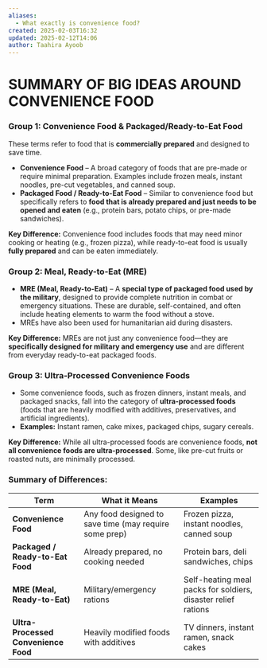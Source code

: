 ```yaml
---
aliases:
  - What exactly is convenience food?
created: 2025-02-03T16:32
updated: 2025-02-12T14:06
author: Taahira Ayoob
---
```





# SUMMARY OF BIG IDEAS AROUND CONVENIENCE FOOD

### **Group 1: Convenience Food & Packaged/Ready-to-Eat Food**

These terms refer to food that is **commercially prepared** and designed to save time.

- **Convenience Food** – A broad category of foods that are pre-made or require minimal preparation. Examples include frozen meals, instant noodles, pre-cut vegetables, and canned soup.
- **Packaged Food / Ready-to-Eat Food** – Similar to convenience food but specifically refers to **food that is already prepared and just needs to be opened and eaten** (e.g., protein bars, potato chips, or pre-made sandwiches).

**Key Difference:** Convenience food includes foods that may need minor cooking or heating (e.g., frozen pizza), while ready-to-eat food is usually **fully prepared** and can be eaten immediately.

### **Group 2: Meal, Ready-to-Eat (MRE)**

- **MRE (Meal, Ready-to-Eat)** – A **special type of packaged food used by the military**, designed to provide complete nutrition in combat or emergency situations. These are durable, self-contained, and often include heating elements to warm the food without a stove.
- MREs have also been used for humanitarian aid during disasters.

**Key Difference:** MREs are not just any convenience food—they are **specifically designed for military and emergency use** and are different from everyday ready-to-eat packaged foods. 

### **Group 3: Ultra-Processed Convenience Foods**

- Some convenience foods, such as frozen dinners, instant meals, and packaged snacks, fall into the category of **ultra-processed foods** (foods that are heavily modified with additives, preservatives, and artificial ingredients).
- **Examples:** Instant ramen, cake mixes, packaged chips, sugary cereals.

**Key Difference:** While all ultra-processed foods are convenience foods, **not all convenience foods are ultra-processed**. Some, like pre-cut fruits or roasted nuts, are minimally processed.

### **Summary of Differences:**

| **Term**                             | **What it Means**                                      | **Examples**                                                  |
| ------------------------------------ | ------------------------------------------------------ | ------------------------------------------------------------- |
| **Convenience Food**                 | Any food designed to save time (may require some prep) | Frozen pizza, instant noodles, canned soup                    |
| **Packaged / Ready-to-Eat Food**     | Already prepared, no cooking needed                    | Protein bars, deli sandwiches, chips                          |
| **MRE (Meal, Ready-to-Eat)**         | Military/emergency rations                             | Self-heating meal packs for soldiers, disaster relief rations |
| **Ultra-Processed Convenience Food** | Heavily modified foods with additives                  | TV dinners, instant ramen, snack cakes                        |

